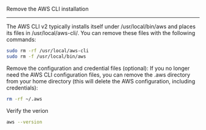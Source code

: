 Remove the AWS CLI installation

---

The AWS CLI v2 typically installs itself under /usr/local/bin/aws and places its files in /usr/local/aws-cli/. You can remove these files with the following commands:

```bash
sudo rm -rf /usr/local/aws-cli
sudo rm -f /usr/local/bin/aws
```
Remove the configuration and credential files (optional):
If you no longer need the AWS CLI configuration files, you can remove the .aws directory from your home directory (this will delete the AWS configuration, including credentials):
```bash
rm -rf ~/.aws
```

Verify the verion
```bash
aws --version
```
